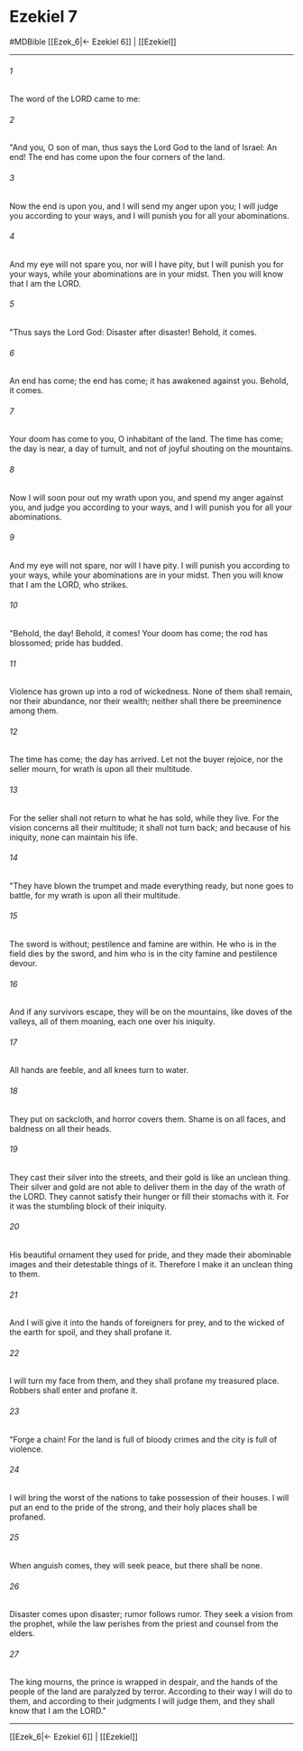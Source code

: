 # Ezekiel 7
#MDBible
[[Ezek_6|← Ezekiel 6]] | [[Ezekiel]]

***

###### 1 
The word of the LORD came to me: 

###### 2 
"And you, O son of man, thus says the Lord God to the land of Israel: An end! The end has come upon the four corners of the land. 

###### 3 
Now the end is upon you, and I will send my anger upon you; I will judge you according to your ways, and I will punish you for all your abominations. 

###### 4 
And my eye will not spare you, nor will I have pity, but I will punish you for your ways, while your abominations are in your midst. Then you will know that I am the LORD. 

###### 5 
"Thus says the Lord God: Disaster after disaster! Behold, it comes. 

###### 6 
An end has come; the end has come; it has awakened against you. Behold, it comes. 

###### 7 
Your doom has come to you, O inhabitant of the land. The time has come; the day is near, a day of tumult, and not of joyful shouting on the mountains. 

###### 8 
Now I will soon pour out my wrath upon you, and spend my anger against you, and judge you according to your ways, and I will punish you for all your abominations. 

###### 9 
And my eye will not spare, nor will I have pity. I will punish you according to your ways, while your abominations are in your midst. Then you will know that I am the LORD, who strikes. 

###### 10 
"Behold, the day! Behold, it comes! Your doom has come; the rod has blossomed; pride has budded. 

###### 11 
Violence has grown up into a rod of wickedness. None of them shall remain, nor their abundance, nor their wealth; neither shall there be preeminence among them. 

###### 12 
The time has come; the day has arrived. Let not the buyer rejoice, nor the seller mourn, for wrath is upon all their multitude. 

###### 13 
For the seller shall not return to what he has sold, while they live. For the vision concerns all their multitude; it shall not turn back; and because of his iniquity, none can maintain his life. 

###### 14 
"They have blown the trumpet and made everything ready, but none goes to battle, for my wrath is upon all their multitude. 

###### 15 
The sword is without; pestilence and famine are within. He who is in the field dies by the sword, and him who is in the city famine and pestilence devour. 

###### 16 
And if any survivors escape, they will be on the mountains, like doves of the valleys, all of them moaning, each one over his iniquity. 

###### 17 
All hands are feeble, and all knees turn to water. 

###### 18 
They put on sackcloth, and horror covers them. Shame is on all faces, and baldness on all their heads. 

###### 19 
They cast their silver into the streets, and their gold is like an unclean thing. Their silver and gold are not able to deliver them in the day of the wrath of the LORD. They cannot satisfy their hunger or fill their stomachs with it. For it was the stumbling block of their iniquity. 

###### 20 
His beautiful ornament they used for pride, and they made their abominable images and their detestable things of it. Therefore I make it an unclean thing to them. 

###### 21 
And I will give it into the hands of foreigners for prey, and to the wicked of the earth for spoil, and they shall profane it. 

###### 22 
I will turn my face from them, and they shall profane my treasured place. Robbers shall enter and profane it. 

###### 23 
"Forge a chain! For the land is full of bloody crimes and the city is full of violence. 

###### 24 
I will bring the worst of the nations to take possession of their houses. I will put an end to the pride of the strong, and their holy places shall be profaned. 

###### 25 
When anguish comes, they will seek peace, but there shall be none. 

###### 26 
Disaster comes upon disaster; rumor follows rumor. They seek a vision from the prophet, while the law perishes from the priest and counsel from the elders. 

###### 27 
The king mourns, the prince is wrapped in despair, and the hands of the people of the land are paralyzed by terror. According to their way I will do to them, and according to their judgments I will judge them, and they shall know that I am the LORD." 

***

[[Ezek_6|← Ezekiel 6]] | [[Ezekiel]]
